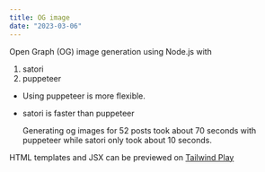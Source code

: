 ```yaml
---
title: OG image
date: "2023-03-06"
---
```


Open Graph (OG) image generation using Node.js with

1. satori
2. puppeteer

- Using puppeteer is more flexible.
- satori is faster than puppeteer

  Generating og images for 52 posts took about 70 seconds with puppeteer while satori only took about 10 seconds.

HTML templates and JSX can be previewed on [Tailwind Play](https://play.tailwindcss.com)
